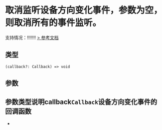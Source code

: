 # 取消监听设备方向变化事件，参数为空，则取消所有的事件监听。
支持情况：!!!!!!!
[> 参考文档
](https://developers.weixin.qq.com/miniprogram/dev/api/device/motion/wx.offDeviceMotionChange.html)
## 类型[​](offDeviceMotionChange.html#类型)
```tsx
(callback?: Callback) => void
```

## 参数[​](offDeviceMotionChange.html#参数)
参数类型说明callback`Callback`设备方向变化事件的回调函数
- 
-
